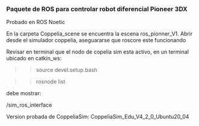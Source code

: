 ### Paquete de ROS para controlar robot diferencial Pioneer 3DX

Probado en ROS Noetic

En la carpeta Coppelia_scene se encuentra la escena ros_pionner_V1.
Abrir desde el simulador coppelia, aseguararse que roscore este funcionando

Revisar en terminal que el nodo de copelia sim esta activo, en un terminal ubicado en catkin_ws:
>> source devel.setup.bash

>> rosnode list

debe mostrar:

/sim_ros_interface


Version probada de CoppeliaSim: 
CoppeliaSim_Edu_V4_2_0_Ubuntu20_04



